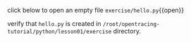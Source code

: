 click below to open an empty file
`exercise/hello.py`{{open}}

verify that `hello.py` is created in `/root/opentracing-tutorial/python/lesson01/exercise`
directory.
